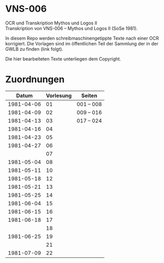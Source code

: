 # VNS-006

OCR und Transkription Mythos und Logos II  
Transkription von VNS-006 – Mythos und Logos II (SoSe 1981).

In diesem Repo werden schreibmaschinengetippte Texte nach einer OCR korrigiert. Die Vorlagen sind im öffentlichen Teil der Sammlung der in der GWLB zu finden (link folgt).

Die hier bearbeiteten Texte unterliegen dem Copyright.

# Zuordnungen

| Datum | Vorlesung | Seiten |
| ----- | --------- | ------ |
| 1981-04-06 | 01 | 001 – 008 |
| 1981-04-09 | 02 | 009 – 016 |
| 1981-04-13 | 03 | 017 – 024 |
| 1981-04-16 | 04 |           |
| 1981-04-23 | 05 |           |
| 1981-04-27 | 06 |           |
|            | 07 |           |
| 1981-05-04 | 08 |           |
| 1981-05-11 | 10 |           |
| 1981-05-18 | 12 |           |
| 1981-05-21 | 13 |           |
| 1981-05-25 | 14 |           |
| 1981-06-04 | 15 |           |
| 1981-06-15 | 16 |           |
| 1981-06-18 | 17 |           |
|            | 18 |           |
| 1981-06-25 | 19 |           |
|            | 21 |           |
| 1981-07-09 | 22 |           |


